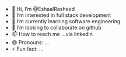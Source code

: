 - 👋 Hi, I’m @EshaalRasheed
- 👀 I’m interested in full stack development
- 🌱 I’m currently learning software engineering
- 💞️ I’m looking to collaborate on github
- 📫 How to reach me ...via linkedin
- 😄 Pronouns: ...
- ⚡ Fun fact: ...

<!---
EshaalRasheed/EshaalRasheed is a ✨ special ✨ repository because its `README.md` (this file) appears on your GitHub profile.
You can click the Preview link to take a look at your changes.
--->
